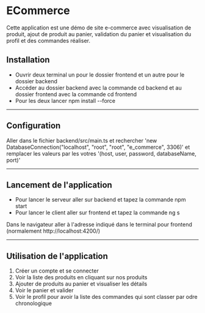 # ECommerce

Cette application est une démo de site e-commerce avec visualisation de produit, ajout de produit au panier, validation du panier et visualisation du profil et des commandes réaliser.

## Installation
- Ouvrir deux terminal un pour le dossier frontend et un autre pour le dossier backend
- Accéder au dossier backend avec la commande cd backend et au dossier frontend avec la commande cd frontend
- Pour les deux lancer npm install --force

---

## Configuration
Aller dans le fichier backend/src/main.ts et rechercher 'new DatabaseConnection("localhost", "root", "root", "e_commerce", 3306)' et remplacer les valeurs par les votres '(host, user, password, databaseName, port)'

---

## Lancement de l'application
- Pour lancer le serveur aller sur backend et tapez la commande npm start
- Pour lancer le client aller sur frontend et tapez la commande ng s

Dans le navigateur aller à l'adresse indiqué dans le terminal pour frontend (normalement http://localhost:4200/)

---

## Utilisation de l'application
1. Créer un compte et se connecter
2. Voir la liste des produits en cliquant sur nos produits
3. Ajouter de produits au panier et visualiser les détails
4. Voir le panier et valider
5. Voir le profil pour avoir la liste des commandes qui sont classer par odre chronologique